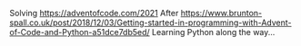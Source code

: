 Solving https://adventofcode.com/2021
After https://www.brunton-spall.co.uk/post/2018/12/03/Getting-started-in-programming-with-Advent-of-Code-and-Python-a51dce7db5ed/
Learning Python along the way...
